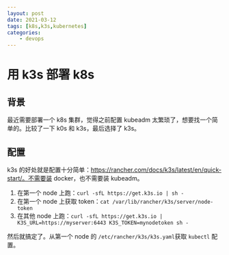 ```yaml
---
layout: post
date: 2021-03-12
tags: [k8s,k3s,kubernetes]
categories:
    - devops
---
```


# 用 k3s 部署 k8s

## 背景

最近需要部署一个 k8s 集群，觉得之前配置 kubeadm 太繁琐了，想要找一个简单的。比较了一下 k0s 和 k3s，最后选择了 k3s。

## 配置

k3s 的好处就是配置十分简单：https://rancher.com/docs/k3s/latest/en/quick-start/。不需要装 docker，也不需要装 kubeadm。

1. 在第一个 node 上跑：`curl -sfL https://get.k3s.io | sh -`
2. 在第一个 node 上获取 token：`cat /var/lib/rancher/k3s/server/node-token`
3. 在其他 node 上跑：`curl -sfL https://get.k3s.io | K3S_URL=https://myserver:6443 K3S_TOKEN=mynodetoken sh -`

然后就搞定了。从第一个 node 的 `/etc/rancher/k3s/k3s.yaml`获取 `kubectl` 配置。

